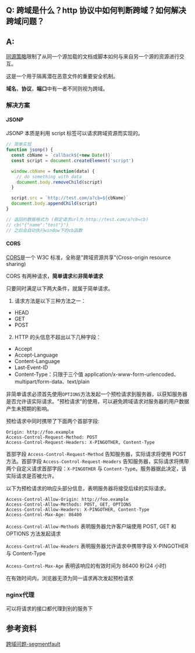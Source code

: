 ## Q: 跨域是什么？http 协议中如何判断跨域？如何解决跨域问题？

## A:

[同源策略](https://developer.mozilla.org/zh-CN/docs/Web/Security/Same-origin_policy)限制了从同一个源加载的文档或脚本如何与来自另一个源的资源进行交互。

这是一个用于隔离潜在恶意文件的重要安全机制。

**域名**，**协议**，**端口**中有一者不同则视为跨域。

### 解决方案

#### JSONP

JSONP 本质是利用 script 标签可以请求跨域资源而实现的。

```javascript
// 简单实现
function jsonp() {
  const cbName = `callback${+new Date()}`
  const script = document.createElement('script')

  window.cbName = function(data) {
    // do something with data
    document.body.removeChild(script)
  }

  script.src = `http://test.com/a?cb=${cbName}`
  document.body.appendChild(script)
}

// 返回的数据格式为 (假定请求url为 http://test.com/a?cb=cb)
// cb("{"name":"test"}")
// 之后会自动执行window下的cb函数
```

#### CORS

[CORS](https://developer.mozilla.org/zh-CN/docs/Web/HTTP/Access_control_CORS)是一个 W3C 标准，全称是"跨域资源共享"(Cross-origin resource sharing)

CORS 有两种请求，**简单请求**和**非简单请求**

只要同时满足以下两大条件，就属于简单请求。

1. 请求方法是以下三种方法之一：

- HEAD
- GET
- POST

2. HTTP 的头信息不超出以下几种字段：

- Accept
- Accept-Language
- Content-Language
- Last-Event-ID
- Content-Type：只限于三个值 application/x-www-form-urlencoded、multipart/form-data、text/plain

非简单请求必须首先使用`OPTIONS`方法发起一个预检请求到服务器，以获知服务器是否允许该实际请求。"预检请求"的使用，可以避免跨域请求对服务器的用户数据产生未预期的影响。

预检请求中同时携带了下面两个首部字段:

```
Origin: http://foo.example
Access-Control-Request-Method: POST
Access-Control-Request-Headers: X-PINGOTHER, Content-Type
```

首部字段 `Access-Control-Request-Method` 告知服务器，实际请求将使用 POST 方法。首部字段 `Access-Control-Request-Headers` 告知服务器，实际请求将携带两个自定义请求首部字段：`X-PINGOTHER` 与 `Content-Typ`e。服务器据此决定，该实际请求是否被允许。

以下为预检请求的响应头部分信息，表明服务器将接受后续的实际请求。

```
Access-Control-Allow-Origin: http://foo.example
Access-Control-Allow-Methods: POST, GET, OPTIONS
Access-Control-Allow-Headers: X-PINGOTHER, Content-Type
Access-Control-Max-Age: 86400
```

`Access-Control-Allow-Methods` 表明服务器允许客户端使用 POST, GET 和 OPTIONS 方法发起请求

`Access-Control-Allow-Headers` 表明服务器允许请求中携带字段 X-PINGOTHER 与 Content-Type

`Access-Control-Max-Age` 表明该响应的有效时间为 86400 秒(24 小时)

在有效时间内，浏览器无须为同一请求再次发起预检请求


### nginx代理

可以将请求的接口都代理到别的服务下



## 参考资料
[跨域问题-segmentfault](https://segmentfault.com/a/1190000015597029)
